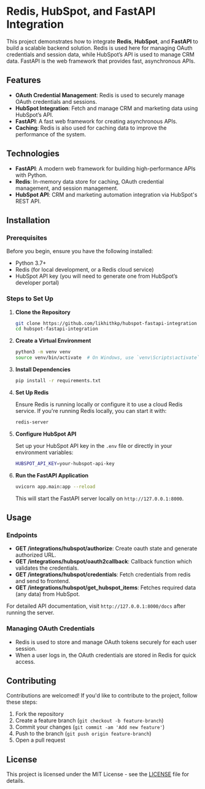 
# Redis, HubSpot, and FastAPI Integration

This project demonstrates how to integrate **Redis**, **HubSpot**, and **FastAPI** to build a scalable backend solution. Redis is used here for managing OAuth credentials and session data, while HubSpot’s API is used to manage CRM data. FastAPI is the web framework that provides fast, asynchronous APIs.

## Features

- **OAuth Credential Management**: Redis is used to securely manage OAuth credentials and sessions.
- **HubSpot Integration**: Fetch and manage CRM and marketing data using HubSpot’s API.
- **FastAPI**: A fast web framework for creating asynchronous APIs.
- **Caching**: Redis is also used for caching data to improve the performance of the system.

## Technologies

- **FastAPI**: A modern web framework for building high-performance APIs with Python.
- **Redis**: In-memory data store for caching, OAuth credential management, and session management.
- **HubSpot API**: CRM and marketing automation integration via HubSpot's REST API.

## Installation

### Prerequisites

Before you begin, ensure you have the following installed:

- Python 3.7+
- Redis (for local development, or a Redis cloud service)
- HubSpot API key (you will need to generate one from HubSpot’s developer portal)

### Steps to Set Up

1. **Clone the Repository**

   ```bash
   git clone https://github.com/likhithkp/hubspot-fastapi-integration
   cd hubspot-fastapi-integration
   ```

2. **Create a Virtual Environment**

   ```bash
   python3 -m venv venv
   source venv/bin/activate  # On Windows, use `venv\Scripts\activate`
   ```

3. **Install Dependencies**

   ```bash
   pip install -r requirements.txt
   ```

4. **Set Up Redis**

   Ensure Redis is running locally or configure it to use a cloud Redis service. If you're running Redis locally, you can start it with:

   ```bash
   redis-server
   ```

5. **Configure HubSpot API**

   Set up your HubSpot API key in the `.env` file or directly in your environment variables:

   ```bash
   HUBSPOT_API_KEY=your-hubspot-api-key
   ```

6. **Run the FastAPI Application**

   ```bash
   uvicorn app.main:app --reload
   ```

   This will start the FastAPI server locally on `http://127.0.0.1:8000`.

## Usage

### Endpoints

- **GET /integrations/hubspot/authorize**: Create oauth state and generate authorized URL.
- **GET /integrations/hubspot/oauth2callback**: Callback function which validates the credentials.
- **GET /integrations/hubspot/credentials**: Fetch credentials from redis and send to frontend.
- **GET /integrations/hubspot/get_hubspot_items**: Fetches required data (any data) from HubSpot.
  
For detailed API documentation, visit `http://127.0.0.1:8000/docs` after running the server.

### Managing OAuth Credentials

- Redis is used to store and manage OAuth tokens securely for each user session.
- When a user logs in, the OAuth credentials are stored in Redis for quick access.

## Contributing

Contributions are welcomed! If you'd like to contribute to the project, follow these steps:

1. Fork the repository
2. Create a feature branch (`git checkout -b feature-branch`)
3. Commit your changes (`git commit -am 'Add new feature'`)
4. Push to the branch (`git push origin feature-branch`)
5. Open a pull request

## License

This project is licensed under the MIT License - see the [LICENSE](LICENSE) file for details.
